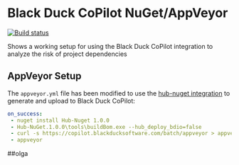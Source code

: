 # Black Duck CoPilot NuGet/AppVeyor

[![Build status](https://ci.appveyor.com/api/projects/status/6968j1og6kvx06xt/branch/master?svg=true)](https://ci.appveyor.com/project/BlackDuckCoPilot/example-nuget-appveyor/branch/master)

Shows a working setup for using the Black Duck CoPilot integration to analyze the risk of project dependencies

## AppVeyor Setup
The `appveyor.yml` file has been modified to use the [hub-nuget integration](https://github.com/blackducksoftware/hub-nuget) to generate and upload to Black Duck CoPilot:

```yaml
on_success:
 - nuget install Hub-Nuget 1.0.0
 - Hub-NuGet.1.0.0\tools\buildBom.exe --hub_deploy_bdio=false
 - curl -s https://copilot.blackducksoftware.com/batch/appveyor > appveyor.bat
 - appveyor
```
##olga
